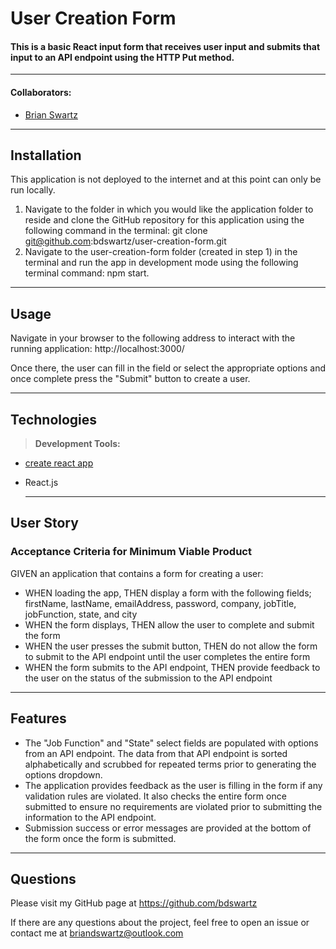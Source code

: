 # User Creation Form

#### This is a basic React input form that receives user input and submits that input to an API endpoint using the HTTP Put method.

---

#### Collaborators:

- [Brian Swartz](https://github.com/bdswartz)

---

## Installation

This application is not deployed to the internet and at this point can only be run locally.

1.  Navigate to the folder in which you would like the application folder to reside and clone the GitHub repository for this application using the following command in the terminal: git clone git@github.com:bdswartz/user-creation-form.git
2.  Navigate to the user-creation-form folder (created in step 1) in the terminal and run the app in development mode using the following terminal command: npm start.

---

## Usage

Navigate in your browser to the following address to interact with the running application: http://localhost:3000/

Once there, the user can fill in the field or select the appropriate options and once complete press the "Submit" button to create a user.

---

## Technologies

> <b>Development Tools:</b>

- [create react app](https://www.npmjs.com/package/create-react-app)
- React.js

  ***

## User Story

### Acceptance Criteria for Minimum Viable Product

GIVEN an application that contains a form for creating a user:

- WHEN loading the app,
  THEN display a form with the following fields; firstName, lastName, emailAddress, password, company, jobTitle, jobFunction, state, and city
- WHEN the form displays,
  THEN allow the user to complete and submit the form
- WHEN the user presses the submit button,
  THEN do not allow the form to submit to the API endpoint until the user completes the entire form
- WHEN the form submits to the API endpoint,
  THEN provide feedback to the user on the status of the submission to the API endpoint

---

## Features

- The "Job Function" and "State" select fields are populated with options from an API endpoint. The data from that API endpoint is sorted alphabetically and scrubbed for repeated terms prior to generating the options dropdown.
- The application provides feedback as the user is filling in the form if any validation rules are violated. It also checks the entire form once submitted to ensure no requirements are violated prior to submitting the information to the API endpoint.
- Submission success or error messages are provided at the bottom of the form once the form is submitted.

---

## Questions

Please visit my GitHub page
at https://github.com/bdswartz

If there are any questions about the project,
feel free to open an issue or contact me at briandswartz@outlook.com
